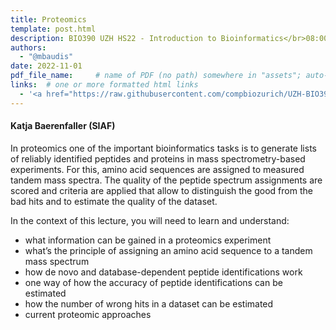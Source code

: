 ```yaml
---
title: Proteomics
template: post.html
description: BIO390 UZH HS22 - Introduction to Bioinformatics</br>08:00-09:45 @ UZH Irchel Y03-G-85
authors:
  - "@mbaudis"
date: 2022-11-01
pdf_file_name:     # name of PDF (no path) somewhere in "assets"; auto-linked
links:  # one or more formatted html links
  - '<a href="https://raw.githubusercontent.com/compbiozurich/UZH-BIO390/master/course-material/2021-11-02___Katja-Baerenfaller__Proteomics__UZH-BIO390-HS21-lecture-07.pdf">[2021 Lecture Slides]</a>'
---
```


#### Katja Baerenfaller (SIAF)

In proteomics one of the important bioinformatics tasks is to generate lists of reliably identified peptides and proteins in mass spectrometry-based experiments. For this, amino acid sequences are assigned to measured tandem mass spectra. The quality of the peptide spectrum assignments are scored and criteria are applied that allow to distinguish the good from the bad hits and to estimate the quality of the dataset.

<!--more-->

In the context of this lecture, you will need to learn and understand:  

* what information can be gained in a proteomics experiment
* what’s the principle of assigning an amino acid sequence to a tandem mass spectrum
* how de novo and database-dependent peptide identifications work
* one way of how the accuracy of peptide identifications can be estimated
* how the number of wrong hits in a dataset can be estimated
* current proteomic approaches
